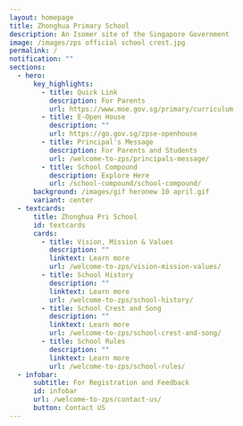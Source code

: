 ```yaml
---
layout: homepage
title: Zhonghua Primary School
description: An Isomer site of the Singapore Government
image: /images/zps official school crest.jpg
permalink: /
notification: ""
sections:
  - hero:
      key_highlights:
        - title: Quick Link
          description: For Parents
          url: https://www.moe.gov.sg/primary/curriculum
        - title: E-Open House
          description: ""
          url: https://go.gov.sg/zpse-openhouse
        - title: Principal's Message
          description: For Parents and Students
          url: /welcome-to-zps/principals-message/
        - title: School Compound
          description: Explore Here
          url: /school-compound/school-compound/
      background: /images/gif heronew 10 april.gif
      variant: center
  - textcards:
      title: Zhonghua Pri School
      id: textcards
      cards:
        - title: Vision, Mission & Values
          description: ""
          linktext: Learn more
          url: /welcome-to-zps/vision-mission-values/
        - title: School History
          description: ""
          linktext: Learn more
          url: /welcome-to-zps/school-history/
        - title: School Crest and Song
          description: ""
          linktext: Learn more
          url: /welcome-to-zps/school-crest-and-song/
        - title: School Rules
          description: ""
          linktext: Learn more
          url: /welcome-to-zps/school-rules/
  - infobar:
      subtitle: For Registration and Feedback
      id: infobar
      url: /welcome-to-zps/contact-us/
      button: Contact US
---
```

